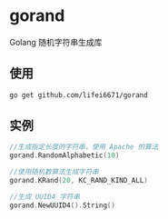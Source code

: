 # gorand

Golang 随机字符串生成库

## 使用

```bash
go get github.com/lifei6671/gorand
```

## 实例

```go
//生成指定长度的字符串，使用 Apache 的算法
gorand.RandomAlphabetic(10)

//使用随机数算法生成字符串
gorand.KRand(20, KC_RAND_KIND_ALL)

//生成 UUID4 字符串
gorand.NewUUID4().String()
```

